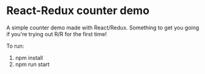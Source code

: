 # React-Redux counter demo

A simple counter demo made with React/Redux.
Something to get you going if you're trying out R/R for the first time!

To run:

1. npm install
2. npm run start
